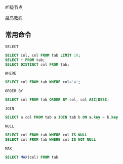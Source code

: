 #1级节点 

[菜鸟教程](https://www.runoob.com/sql/sql-tutorial.html)

## 常用命令
`SELECT`
```SQL
SELECT col, col FROM tab LIMIT 10;
SELECT * FROM tab;
SELECT DISTINCT col FROM tab;
```

`WHERE`
```SQL
SELECT col FROM tab WHERE col='a';
```

`ORDER BY`
```SQL
SELECT col FROM tab ORDER BY col, col ASC|DESC;
```

`JOIN`
```SQL
SELECT a.col FROM tab a JOIN tab b ON a.key = b.key
```

`NULL`
```SQL
SELECT col FROM tab WHERE col IS NULL
SELECT col FROM tab WHERE col IS NOT NULL
```

`MAX`
```SQL
SELECT MAX(col) FROM tab
```